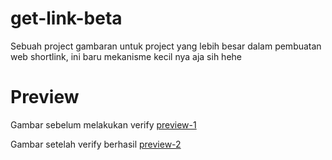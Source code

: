 # get-link-beta
Sebuah project gambaran untuk project yang lebih besar dalam pembuatan web shortlink, ini baru mekanisme kecil nya aja sih hehe

# Preview
Gambar sebelum melakukan verify
[preview-1](https://github.com/firzaaditiya/get-link-beta/blob/main/get-link-1.PNG)

Gambar setelah verify berhasil
[preview-2](https://github.com/firzaaditiya/get-link-beta/blob/main/get-link-2.PNG)
